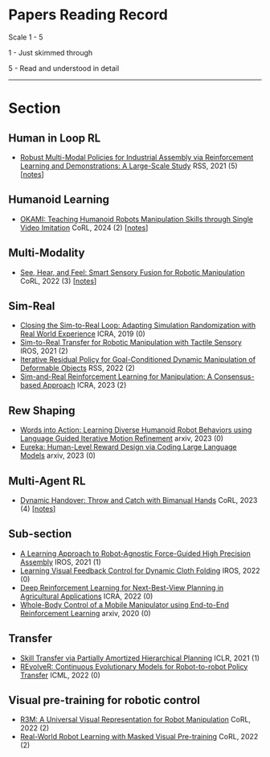 # Papers Reading Record

Scale 1 - 5

 1 - Just skimmed through
 
 5 - Read and understood in detail

----------------------------------------

# Section

## Human in Loop RL 
- [Robust Multi-Modal Policies for Industrial Assembly via Reinforcement Learning and Demonstrations: A Large-Scale Study](https://arxiv.org/pdf/2103.11512) RSS, 2021 (5) [[notes](https://github.com/Asad-Shahid/Papers/blob/main/Notes/Robust%20Multi-Modal%20Policies%20for%20Industrial%20Assembly%20via%20Reinforcement%20Learning%20and%20Demonstrations:%20A%20Large-Scale%20Study.md)]

## Humanoid Learning 
- [OKAMI: Teaching Humanoid Robots Manipulation Skills through Single Video Imitation](https://ut-austin-rpl.github.io/OKAMI/) CoRL, 2024 (2) [[notes](https://github.com/Asad-Shahid/Papers/blob/main/Notes/OKAMI%3A%20Teaching%20Humanoid%20Robots%20Manipulation%20Skills%20through%20Single%20Video%20Imitation)]


## Multi-Modality
- [See, Hear, and Feel: Smart Sensory Fusion for Robotic Manipulation](https://arxiv.org/pdf/2212.03858.pdf) CoRL, 2022 (3) [[notes](https://github.com/Asad-Shahid/Papers/blob/main/Notes/Smart%20Sensory%20Fusion%20for%20Robotic%20Manipulation.md)]


## Sim-Real
- [Closing the Sim-to-Real Loop: Adapting Simulation Randomization with Real World Experience](https://sites.google.com/view/simopt) ICRA, 2019 (0)
- [Sim-to-Real Transfer for Robotic Manipulation with Tactile Sensory](https://arxiv.org/pdf/2103.00410.pdf) IROS, 2021 (2)
- [Iterative Residual Policy for Goal-Conditioned Dynamic Manipulation of Deformable Objects](https://irp.cs.columbia.edu/) RSS, 2022 (2)
- [Sim-and-Real Reinforcement Learning for Manipulation: A Consensus-based Approach](https://arxiv.org/pdf/2302.13423.pdf) ICRA, 2023 (2)

## Rew Shaping
- [Words into Action: Learning Diverse Humanoid Robot Behaviors using Language Guided Iterative Motion Refinement](https://arxiv.org/pdf/2310.06226.pdf) arxiv, 2023 (0)
- [Eureka: Human-Level Reward Design via Coding Large Language Models](https://eureka-research.github.io/) arxiv, 2023 (0)

## Multi-Agent RL
- [Dynamic Handover: Throw and Catch with Bimanual Hands](https://binghao-huang.github.io/dynamic_handover/) CoRL, 2023 (4) [[notes](https://github.com/Asad-Shahid/Papers/blob/main/Notes/Dynamic%20Handover%3A%20Throw%20and%20Catch%20with%20Bimanual%20Hands.md)]

## Sub-section
- [A Learning Approach to Robot-Agnostic Force-Guided High Precision Assembly](https://arxiv.org/pdf/2010.08052.pdf) IROS, 2021 (1)
- [Learning Visual Feedback Control for Dynamic Cloth Folding](https://arxiv.org/pdf/2109.04771.pdf) IROS, 2022 (0)
- [Deep Reinforcement Learning for Next-Best-View Planning in Agricultural Applications](https://ieeexplore.ieee.org/stamp/stamp.jsp?tp=&arnumber=9811800) ICRA, 2022 (0)
- [Whole-Body Control of a Mobile Manipulator using End-to-End Reinforcement Learning](http://jenjenchung.github.io/anthropomorphic/Papers/Kindle2020whole.pdf) arxiv, 2020 (0)

## Transfer
- [Skill Transfer via Partially Amortized Hierarchical Planning](https://arxiv.org/pdf/2011.13897.pdf) ICLR, 2021 (1)
- [REvolveR: Continuous Evolutionary Models for Robot-to-robot Policy Transfer](https://arxiv.org/pdf/2202.05244.pdf) ICML, 2022 (0)

## Visual pre-training for robotic control
- [R3M: A Universal Visual Representation for Robot Manipulation](https://arxiv.org/pdf/2203.12601.pdf) CoRL, 2022 (2)
- [Real-World Robot Learning with Masked Visual Pre-training](https://arxiv.org/pdf/2210.03109.pdf) CoRL, 2022 (2)
